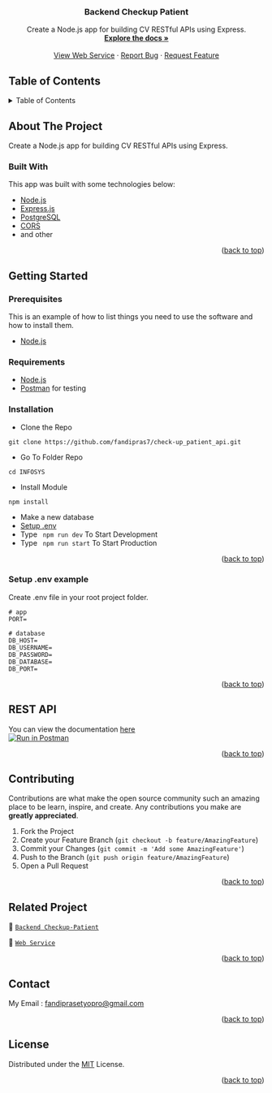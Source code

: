 <div id="top"></div>

<!-- PROJECT LOGO -->
<br />
<div align="center">
  <a href="https://github.com/fandipras7/check-up_patient_api">
  </a>

  <h3 align="center">Backend Checkup Patient</h3>

  <p align="center">
    Create a Node.js app for building CV RESTful APIs using Express.
    <br />
    <a href="#table-of-contents"><strong>Explore the docs »</strong></a>
    <br />
    <br />
    <a href="https://checkup-patient.herokuapp.com/">View Web Service</a>
    ·
    <a href="https://github.com/fandipras7/check-up_patient_api/issues">Report Bug</a>
    ·
    <a href="https://github.com/fandipras7/check-up_patient_api/issues">Request Feature</a>
  </p>
</div>

<!-- TABLE OF CONTENTS -->
## Table of Contents
<details>
  <summary>Table of Contents</summary>
  <ol>
    <li>
      <a href="#about-the-project">About The Project</a>
      <ul>
        <li><a href="#built-with">Built With</a></li>
      </ul>
    </li>
    <li>
      <a href="#getting-started">Getting Started</a>
      <ul>
        <li><a href="#prerequisites">Prerequisites</a></li>
        <li><a href="#requirements">Requirements</a></li>
        <li><a href="#installation">Installation</a></li>
        <li><a href="#setup-env-example">Setup .env example</a></li>
      </ul>
    </li>
    <li><a href="#design-database">Design Database</a></li>
    <li><a href="#rest-api">REST API</a></li>
    <li><a href="#contributing">Contributing</a></li>
    <li><a href="#related-project">Related Project</a></li>
    <li><a href="#contributing">Contributing</a></li>
    <li><a href="#contact">Contact</a></li>
    <li><a href="#license">License</a></li>
  </ol>
</details>

<!-- ABOUT THE PROJECT -->
## About The Project
Create a Node.js app for building CV RESTful APIs using Express.

### Built With
This app was built with some technologies below:
- [Node.js](https://nodejs.org/en/)
- [Express.js](https://expressjs.com/)
- [PostgreSQL](https://www.postgresql.org/)
- [CORS](https://www.npmjs.com/package/cors/)
- and other

<p align="right">(<a href="#top">back to top</a>)</p>

<!-- GETTING STARTED -->
## Getting Started

### Prerequisites

This is an example of how to list things you need to use the software and how to install them.

* [Node.js](https://nodejs.org/en/download/)

### Requirements
* [Node.js](https://nodejs.org/en/)
* [Postman](https://www.getpostman.com/) for testing

### Installation

- Clone the Repo
```
git clone https://github.com/fandipras7/check-up_patient_api.git
```
- Go To Folder Repo
```
cd INFOSYS
```
- Install Module
```
npm install
```
- Make a new database
- <a href="#setup-env-example">Setup .env</a>
- Type ` npm run dev` To Start Development
- Type ` npm run start` To Start Production

<p align="right">(<a href="#top">back to top</a>)</p>

### Setup .env example

Create .env file in your root project folder.

```env
# app
PORT=

# database
DB_HOST=
DB_USERNAME=
DB_PASSWORD=
DB_DATABASE=
DB_PORT=
```

<p align="right">(<a href="#top">back to top</a>)</p>

## REST API

You can view the documentation [here](https://documenter.getpostman.com/view/20392827/VUqoSK66#fc132104-8e4e-453a-b80b-74a7922dbbad)
</br>
[![Run in Postman](https://run.pstmn.io/button.svg)](https://app.getpostman.com/run-collection/8538b748b01005eb1b90?action=collection%2Fimport)

<p align="right">(<a href="#top">back to top</a>)</p>

<!-- CONTRIBUTING -->
## Contributing

Contributions are what make the open source community such an amazing place to be learn, inspire, and create. Any contributions you make are **greatly appreciated**.

1. Fork the Project
2. Create your Feature Branch (`git checkout -b feature/AmazingFeature`)
3. Commit your Changes (`git commit -m 'Add some AmazingFeature'`)
4. Push to the Branch (`git push origin feature/AmazingFeature`)
5. Open a Pull Request

<p align="right">(<a href="#top">back to top</a>)</p>

## Related Project
:rocket: [`Backend Checkup-Patient`](https://github.com/fandipras7/check-up_patient_api)

:rocket: [`Web Service`](https://checkup-patient.herokuapp.com/)

<p align="right">(<a href="#top">back to top</a>)</p>

## Contact

My Email : fandiprasetyopro@gmail.com

<p align="right">(<a href="#top">back to top</a>)</p>

## License
Distributed under the [MIT](/LICENSE) License.

<p align="right">(<a href="#top">back to top</a>)</p>

